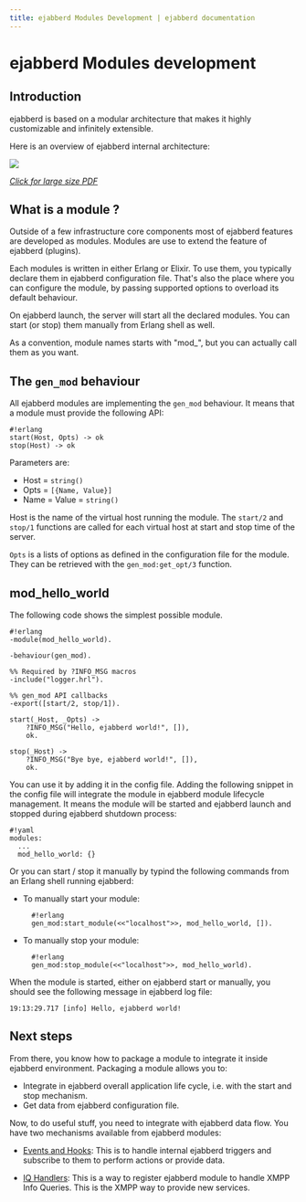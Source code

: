 ```yaml
---
title: ejabberd Modules Development | ejabberd documentation
---
```


# ejabberd Modules development

## Introduction

ejabberd is based on a modular architecture that makes it highly
customizable and infinitely extensible.

Here is an overview of ejabberd internal architecture:

[![][image-1]](/images/architect/ejabberd_internals.pdf)

[*Click for large size PDF*](/images/architect/ejabberd_internals.pdf)

## What is a module ?

Outside of a few infrastructure core components most of ejabberd
features are developed as modules. Modules are use to extend the
feature of ejabberd (plugins).

Each modules is written in either Erlang or Elixir. To use them, you
typically declare them in ejabberd configuration file. That's also the
place where you can configure the module, by passing supported options
to overload its default behaviour.

On ejabberd launch, the server will start all the declared
modules. You can start (or stop) them manually from Erlang shell as
well.

As a convention, module names starts with "mod_", but you can actually
call them as you want.

## The `gen_mod` behaviour

All ejabberd modules are implementing the `gen_mod` behaviour. It
means that a module must provide the following API:

    #!erlang
    start(Host, Opts) -> ok
    stop(Host) -> ok

Parameters are:

* Host = `string()`
* Opts = `[{Name, Value}]`
* Name = Value = `string()`

Host is the name of the virtual host running the module. The `start/2`
and `stop/1` functions are called for each virtual host at start and
stop time of the server.

`Opts` is a lists of options as defined in the configuration file for
the module. They can be retrieved with the `gen_mod:get_opt/3`
function. 

## mod_hello_world

The following code shows the simplest possible module.

    #!erlang
    -module(mod_hello_world).
    
    -behaviour(gen_mod).
    
    %% Required by ?INFO_MSG macros
    -include("logger.hrl").
    
    %% gen_mod API callbacks
    -export([start/2, stop/1]).
    
    start(_Host, _Opts) ->
        ?INFO_MSG("Hello, ejabberd world!", []),
        ok.
    
    stop(_Host) ->
        ?INFO_MSG("Bye bye, ejabberd world!", []),
        ok.

You can use it by adding it in the config file. Adding the following
snippet in the config file will integrate the module in ejabberd
module lifecycle management. It means the module will be started and
ejabberd launch and stopped during ejabberd shutdown process:

    #!yaml
    modules:
      ...
      mod_hello_world: {}

Or you can start / stop it manually by typind the following commands
from an Erlang shell running ejabberd:

* To manually start your module:

        #!erlang
        gen_mod:start_module(<<"localhost">>, mod_hello_world, []).

* To manually stop your module:

        #!erlang
        gen_mod:stop_module(<<"localhost">>, mod_hello_world).

When the module is started, either on ejabberd start or manually, you
should see the following message in ejabberd log file:

    19:13:29.717 [info] Hello, ejabberd world!

## Next steps

From there, you know how to package a module to integrate it inside
ejabberd environment. Packaging a module allows you to:

* Integrate in ejabberd overall application life cycle, i.e. with the
  start and stop mechanism.
* Get data from ejabberd configuration file.

Now, to do useful stuff, you need to integrate with ejabberd data
flow. You have two mechanisms available from ejabberd modules:

* [Events and Hooks](/developer/hooks/): This is to handle internal ejabberd triggers and
  subscribe to them to perform actions or provide data.

* [IQ Handlers](/developer/iq-handlers/): This is a way to register ejabberd module to handle
  XMPP Info Queries. This is the XMPP way to provide new services.

[image-1]:	/images/architect/ejabberd_internals.png

